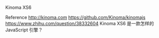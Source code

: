 Kinoma XS6

Reference
http://kinoma.com 
https://github.com/Kinoma/kinomajs
https://www.zhihu.com/question/38332604  Kinoma XS6 是一款怎样的 JavaScript 引擎？
